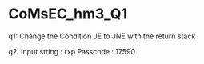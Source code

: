 # CoMsEC_hm3_Q1

q1:
  Change the Condition JE to JNE with the return stack

q2:
 Input string : rxp
 Passcode : 17590
